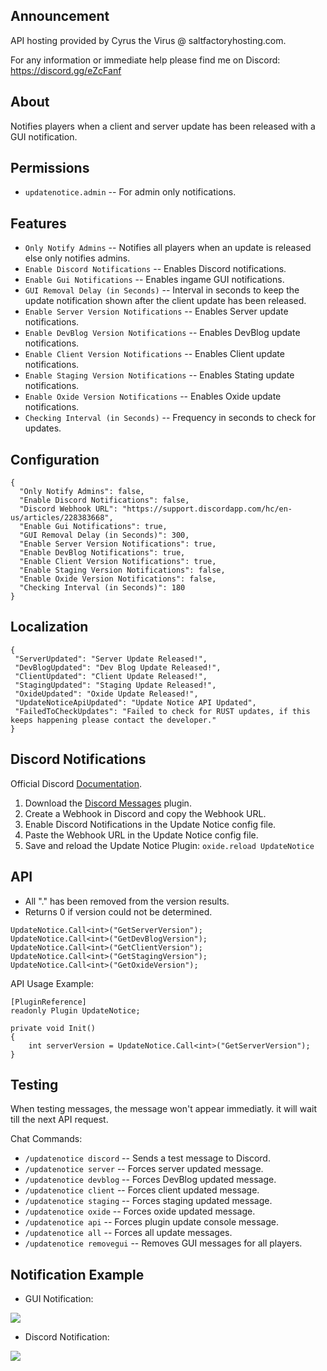 ## Announcement 
API hosting provided by Cyrus the Virus @ saltfactoryhosting.com.

For any information or immediate help please find me on Discord: https://discord.gg/eZcFanf

## About
Notifies players when a client and server update has been released with a GUI notification.

 ## Permissions
- `updatenotice.admin` -- For admin only notifications.

 ## Features
 - `Only Notify Admins` -- Notifies all players when an update is released else only notifies admins.
 - `Enable Discord Notifications` -- Enables Discord notifications.
 - `Enable Gui Notifications` -- Enables ingame GUI notifications.
 - `GUI Removal Delay (in Seconds)` -- Interval in seconds to keep the update notification shown after the client update has been released.
 - `Enable Server Version Notifications` -- Enables Server update notifications.
 - `Enable DevBlog Version Notifications` -- Enables DevBlog update notifications.
 - `Enable Client Version Notifications` -- Enables Client update notifications.
 - `Enable Staging Version Notifications` -- Enables Stating update notifications.
 - `Enable Oxide Version Notifications` -- Enables Oxide update notifications.
 - `Checking Interval (in Seconds)` -- Frequency in seconds to check for updates.


 ## Configuration
```
{
  "Only Notify Admins": false,
  "Enable Discord Notifications": false,
  "Discord Webhook URL": "https://support.discordapp.com/hc/en-us/articles/228383668",
  "Enable Gui Notifications": true,
  "GUI Removal Delay (in Seconds)": 300,
  "Enable Server Version Notifications": true,
  "Enable DevBlog Notifications": true,
  "Enable Client Version Notifications": true,
  "Enable Staging Version Notifications": false,
  "Enable Oxide Version Notifications": false,
  "Checking Interval (in Seconds)": 180
}
```

 ## Localization
 ```
{
  "ServerUpdated": "Server Update Released!",
  "DevBlogUpdated": "Dev Blog Update Released!",
  "ClientUpdated": "Client Update Released!",
  "StagingUpdated": "Staging Update Released!",
  "OxideUpdated": "Oxide Update Released!",
  "UpdateNoticeApiUpdated": "Update Notice API Updated",
  "FailedToCheckUpdates": "Failed to check for RUST updates, if this keeps happening please contact the developer."
}
```
 
 ## Discord Notifications
 Official Discord [Documentation](https://support.discordapp.com/hc/en-us/articles/228383668).

1. Download the [Discord Messages](https://umod.org/plugins/discord-messages) plugin.
2. Create a Webhook in Discord and copy the Webhook URL.
3. Enable Discord Notifications in the Update Notice config file.
4. Paste the Webhook URL in the Update Notice config file.
5. Save and reload the Update Notice Plugin: `oxide.reload UpdateNotice`
 
 ## API
- All "." has been removed from the version results.
- Returns 0 if version could not be determined.
```
UpdateNotice.Call<int>("GetServerVersion");
UpdateNotice.Call<int>("GetDevBlogVersion");
UpdateNotice.Call<int>("GetClientVersion");
UpdateNotice.Call<int>("GetStagingVersion");
UpdateNotice.Call<int>("GetOxideVersion");
```
API Usage Example:
```
[PluginReference]
readonly Plugin UpdateNotice;

private void Init()
{
    int serverVersion = UpdateNotice.Call<int>("GetServerVersion");
}
```

## Testing
When testing messages, the message won't appear immediatly. it will wait till the next API request.

Chat Commands:

- `/updatenotice discord` -- Sends a test message to Discord.
- `/updatenotice server` -- Forces server updated message.
- `/updatenotice devblog` -- Forces DevBlog updated message.
- `/updatenotice client` -- Forces client updated message.
- `/updatenotice staging` -- Forces staging updated message.
- `/updatenotice oxide` -- Forces oxide updated message.
- `/updatenotice api` -- Forces plugin update console message.
- `/updatenotice all` -- Forces all update messages.
- `/updatenotice removegui` -- Removes GUI messages for all players.

 ## Notification Example
- GUI Notification:

![](https://i.imgur.com/98YO51j.png)

- Discord Notification:

![](https://i.imgur.com/JCJ4iSf.png)